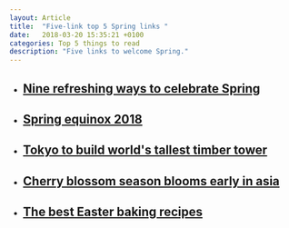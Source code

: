 ```yaml
---
layout: Article
title:  "Five-link top 5 Spring links "
date:   2018-03-20 15:35:21 +0100
categories: Top 5 things to read
description: "Five links to welcome Spring."
---
```



<ul>
    <li>
        <a href="http://www.bbc.co.uk/programmes/articles/39h5ByM6tSdxYlCtDL8c4nL/nine-refreshing-ways-to-celebrate-spring" target="_blank"><h2>Nine refreshing ways to celebrate Spring</h2>
        </a>
    </li>
    <li>
        <a href="https://www.independent.co.uk/news/science/spring-equinox-2018-meaning-definition-date-first-day-march-vernal-northern-hemisphere-a8263191.html" target="_blank"><h2>Spring equinox 2018</h2>
        </a>
    </li>
    <li>
        <a href="https://edition.cnn.com/style/article/wooden-skyscrapers-timber-trend-catching-fire-duplicate-2/" target="_blank"><h2>Tokyo to build world's tallest timber tower</h2>
        </a>
    </li>
    <li>
        <a href="https://flipboard.com/@flipboarduk/the-daily-edition-(uk)-v58t1ctsz/cherry-blossom-season-blooms-early-in-asia%3A-pictures/a-OiV3q7m7SkesbC_rHrs9tg%3Aa%3A26228122-2fe824285d%2Fflipboard.com" target="_blank"><h2>Cherry blossom season blooms early in asia</h2>
        </a>
    </li>
    <li>
        <a href="https://www.bbcgoodfood.com/howto/guide/our-best-ever-easter-baking-recipes" target="_blank"><h2>
The best Easter baking recipes</h2>
        </a>
    </li>
</ul>
